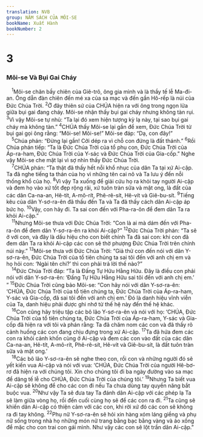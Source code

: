 ```yaml
---
translation: NVB
group: NĂM SÁCH CỦA MÔI-SE
bookName: Xuất Hành 
bookNumber: 2
---
```


<div class="title"><h1>3</h1><h3>Môi-se Và Bụi Gai Cháy </h3></div>
<span class="verse xu_3_1"> <sup>1</sup>Môi-se chăn bầy chiên của Giê-trô, ông gia mình và là thầy tế lễ Ma-đi-an. Ông dẫn đàn chiên đến mé xa của sa mạc và đến gần Hô-rếp là núi của Đức Chúa Trời. </span>
<span class="verse xu_3_2"><sup>2</sup>Ở đây thiên sứ của CHÚA hiện ra với ông trong ngọn lửa giữa bụi gai đang cháy. Môi-se nhận thấy bụi gai cháy nhưng không tàn rụi. </span>
<span class="verse xu_3_3"><sup>3</sup>Vì vậy Môi-se tự nhủ: “Ta lại đó xem hiện tượng kỳ lạ này, tại sao bụi gai cháy mà không tàn.” </span>
<span class="verse xu_3_4"><sup>4</sup>CHÚA thấy Môi-se lại gần để xem, Đức Chúa Trời từ bụi gai gọi ông rằng: “Môi-se! Môi-se!” Môi-se đáp: “Dạ, con đây!” <br/></span>
<span class="verse xu_3_5"> <sup>5</sup>Chúa phán: “Đừng lại gần! Cởi dép ra vì chỗ con đứng là đất thánh.” </span>
<span class="verse xu_3_6"><sup>6</sup>Rồi Chúa phán tiếp: “Ta là Đức Chúa Trời của tổ phụ con, Đức Chúa Trời của Áp-ra-ham, Đức Chúa Trời của Y-sác và Đức Chúa Trời của Gia-cốp.” Nghe vậy Môi-se che mặt lại vì sợ nhìn thấy Đức Chúa Trời. <br/></span>
<span class="verse xu_3_7"> <sup>7</sup>CHÚA phán: “Ta thật đã thấy hết nỗi khổ nhục của dân Ta tại xứ Ai-cập. Ta đã nghe tiếng ta thán của họ vì những tên cai nô và Ta lưu ý đến nỗi thống khổ của họ. </span>
<span class="verse xu_3_8"><sup>8</sup>Vì vậy Ta xuống để giải cứu họ ra khỏi tay người Ai-cập và đem họ vào xứ tốt đẹp rộng rãi, xứ tuôn tràn sữa và mật ong, là đất của các dân Ca-na-an, Hê-tít, A-mô-rít, Phê-rê-sít, Hê-vít và Giê-bu-sít. </span>
<span class="verse xu_3_9"><sup>9</sup>Tiếng kêu của dân Y-sơ-ra-ên đã thấu đến Ta và Ta đã thấy cách dân Ai-cập áp bức họ. </span>
<span class="verse xu_3_10"><sup>10</sup>Vậy, con hãy đi. Ta sai con đến với Pha-ra-ôn để đem dân Ta ra khỏi Ai-cập.” <br/></span>
<span class="verse xu_3_11"> <sup>11</sup>Nhưng Môi-se thưa với Đức Chúa Trời: “Con là ai mà dám đến với Pha-ra-ôn để đem dân Y-sơ-ra-ên ra khỏi Ai-cập?” </span>
<span class="verse xu_3_12"><sup>12</sup>Đức Chúa Trời phán: “Ta sẽ ở với con, và đây là dấu hiệu cho con biết chính Ta đã sai con: khi con đã đem dân Ta ra khỏi Ai-cập các con sẽ thờ phượng Đức Chúa Trời trên chính núi này.” </span>
<span class="verse xu_3_13"><sup>13</sup>Môi-se thưa với Đức Chúa Trời: “Giả thử con đến nói với dân Y-sơ-ra-ên, Đức Chúa Trời của tổ tiên chúng ta sai tôi đến với anh chị em và họ hỏi con: ‘Ngài tên chi?’ thì con phải trả lời thế nào?” <br/></span>
<span class="verse xu_3_14"> <sup>14</sup>Đức Chúa Trời đáp: “Ta là Đấng Tự Hữu Hằng Hữu. Đây là điều con phải nói với dân Y-sơ-ra-ên: ‘Đấng Tự Hữu Hằng Hữu sai tôi đến với anh chị em.’ ” </span>
<span class="verse xu_3_15"><sup>15</sup>Đức Chúa Trời cũng bảo Môi-se: “Con hãy nói với dân Y-sơ-ra-ên: ‘CHÚA, Đức Chúa Trời của tổ tiên chúng ta, Đức Chúa Trời của Áp-ra-ham, Y-sác và Gia-cốp, đã sai tôi đến với anh chị em.’ Đó là danh hiệu vĩnh viễn của Ta, danh hiệu phải được ghi nhớ từ thế hệ này đến thế hệ khác. <br/></span>
<span class="verse xu_3_16"> <sup>16</sup>Con cũng hãy triệu tập các bô lão Y-sơ-ra-ên và nói với họ: ‘CHÚA, Đức Chúa Trời của tổ tiên chúng ta, Đức Chúa Trời của Áp-ra-ham, Y-sác và Gia-cốp đã hiện ra với tôi và phán rằng: Ta đã chăm nom các con và đã thấy rõ cảnh huống các con đang chịu đựng trong xứ Ai-cập. </span>
<span class="verse xu_3_17"><sup>17</sup>Ta đã hứa đem các con ra khỏi cảnh khốn cùng ở Ai-cập và đem các con vào đất của các dân Ca-na-an, Hê-tít, A-mô-rít, Phê-rê-sít, Hê-vít và Giê-bu-sít, là đất tuôn tràn sữa và mật ong.’ <br/></span>
<span class="verse xu_3_18"> <sup>18</sup>Các bô lão Y-sơ-ra-ên sẽ nghe theo con, rồi con và những người đó sẽ yết kiến vua Ai-cập và nói với vua: ‘CHÚA, Đức Chúa Trời của người Hê-bơ-rơ đã hiện ra với chúng tôi. Xin cho chúng tôi đi ba ngày đường vào sa mạc để dâng tế lễ cho CHÚA, Đức Chúa Trời của chúng tôi.’ </span>
<span class="verse xu_3_19"><sup>19</sup>Nhưng Ta biết vua Ai-cập sẽ không để cho các con đi nếu Ta chưa dùng tay quyền năng bắt buộc vua. </span>
<span class="verse xu_3_20"><sup>20</sup>Như vậy Ta sẽ đưa tay Ta đánh dân Ai-cập với các phép lạ Ta sẽ làm giữa vòng họ, rồi đến cuối cùng họ sẽ để các con ra đi. </span>
<span class="verse xu_3_21"><sup>21</sup>Ta cũng sẽ khiến dân Ai-cập có thiện cảm với các con, khi rời xứ đó các con sẽ không ra đi tay không. </span>
<span class="verse xu_3_22"><sup>22</sup>Phụ nữ Y-sơ-ra-ên sẽ hỏi xin hàng xóm láng giềng và phụ nữ sống trong nhà họ những món nữ trang bằng bạc bằng vàng và áo xống để mặc cho con trai con gái mình. Như vậy các con sẽ lột trần dân Ai-cập.” <br/></span>
